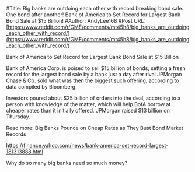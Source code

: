 #Title: Big banks are outdoing each other with record breaking bond sale. One bond after another! Bank of America to Set Record for Largest Bank Bond Sale at $15 Billion!
#Author: AndyLee168
#Post URL: [https://www.reddit.com/r/GME/comments/mt45h8/big_banks_are_outdoing_each_other_with_record/](https://www.reddit.com/r/GME/comments/mt45h8/big_banks_are_outdoing_each_other_with_record/)




Bank of America to Set Record for Largest Bank Bond Sale at $15 Billion

Bank of America Corp. is poised to sell $15 billion of bonds, setting a fresh record for the largest bond sale by a bank just a day after rival JPMorgan Chase & Co. sold what was then the biggest such offering, according to data compiled by Bloomberg.

Investors poured about $25 billion of orders into the deal, according to a person with knowledge of the matter, which will help BofA borrow at cheaper rates than it initially offered. JPMorgan raised $13 billion on Thursday.

Read more: Big Banks Pounce on Cheap Rates as They Bust Bond Market Records



https://finance.yahoo.com/news/bank-america-set-record-largest-181313888.html 

Why do so many big banks need so much money?